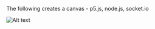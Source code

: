 The following creates a canvas - p5.js, node.js, socket.io

![Alt text](https://github.com/DarkMenthu/GeneratiaTech/blob/main/Canvas/Result.png?raw=true "Title")
